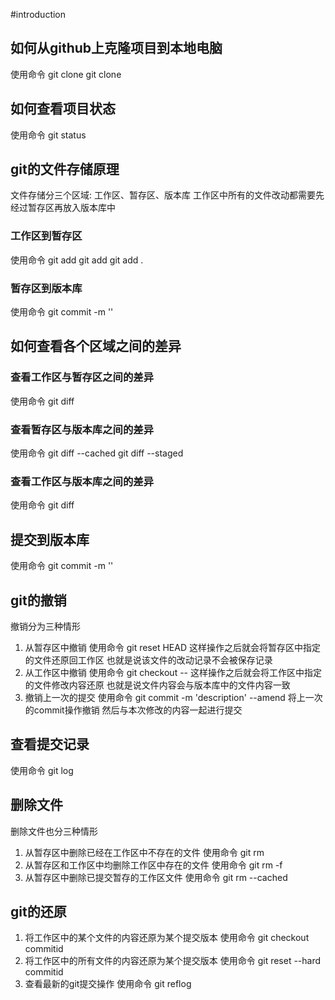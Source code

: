 #introduction
## 如何从github上克隆项目到本地电脑
使用命令 git clone
git clone <remote address>

## 如何查看项目状态
使用命令 git status

## git的文件存储原理
文件存储分三个区域: 工作区、暂存区、版本库
工作区中所有的文件改动都需要先经过暂存区再放入版本库中

### 工作区到暂存区
使用命令 git add
git add <file>
git add .

### 暂存区到版本库
使用命令 git commit -m ''

## 如何查看各个区域之间的差异
### 查看工作区与暂存区之间的差异
使用命令 git diff

### 查看暂存区与版本库之间的差异
使用命令 git diff --cached
        git diff --staged

### 查看工作区与版本库之间的差异
使用命令 git diff <branchName>

## 提交到版本库
使用命令 git commit -m ''

## git的撤销
撤销分为三种情形
1. 从暂存区中撤销
使用命令 git reset HEAD <file>
这样操作之后就会将暂存区中指定的文件还原回工作区 也就是说该文件的改动记录不会被保存记录
2. 从工作区中撤销
使用命令 git checkout -- <file>
这样操作之后就会将工作区中指定的文件修改内容还原 也就是说文件内容会与版本库中的文件内容一致
3. 撤销上一次的提交
使用命令 git commit -m 'description' --amend
将上一次的commit操作撤销 然后与本次修改的内容一起进行提交

## 查看提交记录
使用命令 git log

## 删除文件
删除文件也分三种情形
1. 从暂存区中删除已经在工作区中不存在的文件
使用命令 git rm <file>
2. 从暂存区和工作区中均删除工作区中存在的文件
使用命令 git rm -f <file>
3. 从暂存区中删除已提交暂存的工作区文件
使用命令 git rm --cached <file>

## git的还原
1. 将工作区中的某个文件的内容还原为某个提交版本
使用命令 git checkout commitid <file>
2. 将工作区中的所有文件的内容还原为某个提交版本
使用命令 git reset --hard commitid
3. 查看最新的git提交操作
使用命令 git reflog